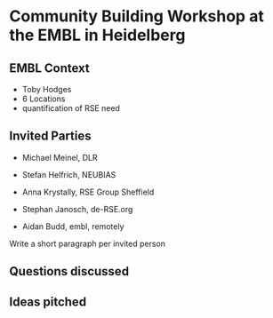 # Community Building Workshop at the EMBL in Heidelberg

## EMBL Context

* Toby Hodges
* 6 Locations
* quantification of RSE need

## Invited Parties

* Michael Meinel, DLR
* Stefan Helfrich, NEUBIAS
* Anna Krystally, RSE Group Sheffield
* Stephan Janosch, de-RSE.org

* Aidan Budd, embl, remotely 

Write a short paragraph per invited person

## Questions discussed

## Ideas pitched

